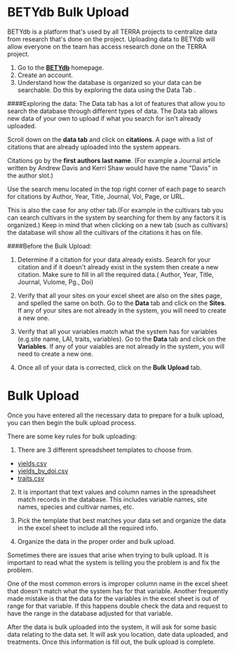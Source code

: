 # BETYdb Bulk Upload

BETYdb is a platform that's used by all TERRA projects to centralize data from research that's done on the project. Uploading data to BETYdb will allow everyone on the team has access research done on the TERRA project. 

1. Go to the [**BETYdb**](https://terraref.ncsa.illinois.edu/bety/) homepage. 
1. Create an account.
1. Understand how the database is organized so your data can be searchable.  Do this by exploring the data using the Data Tab
.


####Exploring the data:
The Data tab has a lot of features that allow you to search the database through different types of data. The Data tab allows new data of your own to upload if what you search for isn't already uploaded. 

Scroll down on the **data tab** and click on **citations**. A page with a list of citations that are already uploaded into the system appears. 

Citations go by the **first authors last name**.  (For example a Journal article written by Andrew Davis and Kerri Shaw would have the name "Davis" in the author slot.) 

Use the search menu located in the top right corner of each page to search for citations by Author, Year, Title, Journal, Vol, Page, or URL.

This is also the case for any other tab.(For example in the cultivars tab you can search cultivars in the system by searching for them by any factors it is organized.) 
 Keep in mind that when clicking on a new tab (such as cultivars) the database will show all the cultivars of the citations it has on file. 

####Before the Bulk Upload:

1. Determine if a citation for your data already exists. 
Search for your citation and if it doesn't already exist in the system then create a new citation. Make sure to fill in all the required data.( Author, Year, Title, Journal, Vulome, Pg., Doi)

1. Verify that all your sites on your excel sheet are also on the sites page, and spelled the same on both. Go to the **Data** tab and click on the **Sites**. If any of your sites are not already in the system, you will need to create a new one. 

1. Verify that all your variables match what the system has for variables (e.g.site name, LAI, traits, variables).  Go to the **Data** tab and click on the **Variables**. If any of your vaiables are not already in the system, you will need to create a new one. 

1. Once all of your data is corrected, click on the **Bulk Upload** tab. 


# Bulk Upload 

Once you have entered all the necessary data to prepare for a bulk upload, you can then begin the bulk upload process. 

There are some key rules for bulk uploading:

1. There are 3 different spreadsheet templates to choose from.
  * [yields.csv](https://docs.google.com/spreadsheets/d/1maK1uKr6i9KERaYdU5zSiXcBndQoiG4Vgn2DTnqdfbA/export?format=csv&gid=0)
  * [yields\_by\_doi.csv](https://docs.google.com/spreadsheets/d/1ExLosMvX05jHWO9UYVE4Dxcl2ZbUgPc0KYoUPruaOtM/export?format=csv&gid=0)
  * [traits.csv](https://docs.google.com/spreadsheets/d/1TK-u-m4SG1KupYCVDUIye1C3zX8b1xgaYIG1fHNkYjs/export?format=csv&gid=0)
2. It is important that text values and column names in the spreadsheet match records in the database. This includes variable names, site names, species and cultivar names, etc.
3. Pick the template that best matches your data set and organize the data in the excel sheet to include all the required info. 
4. Organize the data in the proper order and bulk upload.


Sometimes there are issues that arise when trying to bulk upload. It is important to read what the system is telling you the problem is and fix the problem. 

One of the most common errors is improper column name in the excel sheet that doesn't match what the system has for that variable. Another frequently made mistake is that the data for the variables in the excel sheet is out of range for that variable. If this happens double check the data and request to have the range in the database adjusted for that variable. 

After the data is bulk uploaded into the system, it will ask for some basic data relating to the data set. It will ask you location, date data uploaded, and treatments. Once this information is fill out, the bulk upload is complete.

